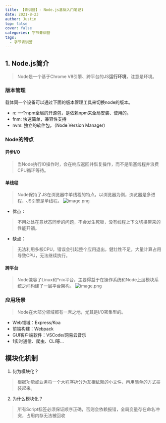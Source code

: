 ```yaml
---
title: 【青训营】- Node.js基础入门笔记1
date: 2021-8-23
author: Justin
top: false
cover: false
categories: 字节青训营
tags:
  - 字节青训营
---
```

## 1. Node.js简介
>Node是一个基于Chrome V8引擎、跨平台的JS**运行环境**，注意是环境。

### 版本管理
载体同一个设备可以通过下面的版本管理工具来切换node的版本。
* n: 一个npm全局的开源包，是依赖npm来全局安装、使用的。
* fnm: 快速简单，兼容性支持
* nvm: 独立的软件包。（Node Version Manager）

### Node的特点
#### 异步I/O
> 当Node执行IO操作时，会在响应返回并恢复操作，而不是阻塞线程并浪费CPU循环等待。

#### 单线程
>Node保持了JS在浏览器中单线程的特点。以浏览器为例，浏览器是多进程，JS引擎是单线程。
![image.png](https://img-blog.csdnimg.cn/img_convert/5786fd57c26c03e73bb78caae42899a8.png)

* 优点：
>不用处处在意状态同步的问题，不会发生死锁，没有线程上下文切换带来的性能开销。

* 缺点：
>无法利用多核CPU，错误会引起整个应用退出，健壮性不足，大量计算占用导致CPU，无法继续执行。



#### 跨平台
>Node兼容了Linux和*nix平台，主要得益于在操作系统和Node上层模块系统之间构建了一层平台架构。
![image.png](https://img-blog.csdnimg.cn/img_convert/2071e55e4e11b7e0097932d21aa9c272.png)

### 应用场景
>Node在大部分领域都有一席之地，尤其是I/O密集型的。

* Web领域：Express/Koa
* 前端构建：Webpack
* GUI客户端软件：VSCode/网易云音乐
* 1实时通信、爬虫、CLI等...

## 模块化机制
1. 何为模块化？
>根据功能或业务将一个大程序拆分为互相依赖的小文件，再用简单的方式拼装起来。

2. 为什么模块化？
>所有Script标签必须保证顺序正确，否则会依赖报错，全局变量存在命名冲突，占用内存无法被回收

